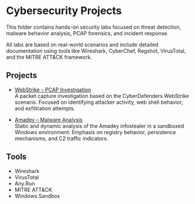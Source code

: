# Cybersecurity Projects

This folder contains hands-on security labs focused on threat detection, malware behavior analysis, PCAP forensics, and incident response.

All labs are based on real-world scenarios and include detailed documentation using tools like Wireshark, CyberChef, Regshot, VirusTotal, and the MITRE ATT&CK framework.

## Projects

- [WebStrike – PCAP Investigation](WebStrike-PCAP-Investigation)  
  A packet capture investigation based on the CyberDefenders WebStrike scenario. Focused on identifying attacker activity, web shell behavior, and exfiltration attempts.

- [Amadey – Malware Analysis](Amadey-Malware-Analysis)  
  Static and dynamic analysis of the Amadey infostealer in a sandboxed Windows environment. Emphasis on registry behavior, persistence mechanisms, and C2 traffic indicators.

## Tools

- Wireshark   
- VirusTotal  
- Any.Run  
- MITRE ATT&CK  
- Windows Sandbox
